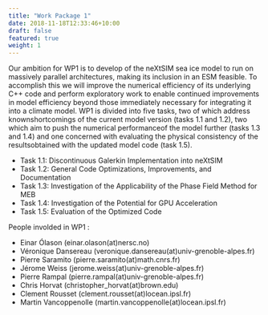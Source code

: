 ```yaml
---
title: "Work Package 1"
date: 2018-11-18T12:33:46+10:00
draft: false
featured: true
weight: 1
---
```


Our ambition for WP1 is to develop of the neXtSIM sea ice model to run on massively parallel architectures, making its inclusion in an ESM feasible. To accomplish this we will improve the numerical efficiency of its underlying C++ code and perform exploratory work to enable continued improvements in model efficiency beyond those immediately necessary for integrating it into a climate model. WP1 is divided into five tasks, two of which address knownshortcomings of the current model version (tasks 1.1 and 1.2), two which aim to push the numerical performanceof the model further (tasks 1.3 and 1.4) and one concerned with evaluating the physical consistency of the resultsobtained with the updated model code (task 1.5).

 - Task 1.1: Discontinuous Galerkin Implementation into neXtSIM
 - Task 1.2: General Code Optimizations, Improvements, and Documentation
 - Task 1.3: Investigation of the Applicability of the Phase Field Method for MEB
 - Task 1.4: Investigation of the Potential for GPU Acceleration
 - Task  1.5: Evaluation of the Optimized  Code
   
 People involded in WP1 :
 
 - Einar Ólason (einar.olason(at)nersc.no)
 - Véronique Dansereau (veronique.dansereau(at)univ-grenoble-alpes.fr)
 - Pierre Saramito (pierre.saramito(at)math.cnrs.fr)
 - Jérome Weiss (jerome.weiss(at)univ-grenoble-alpes.fr)
 - Pierre Rampal (pierre.rampal(at)univ-grenoble-alpes.fr)
 - Chris Horvat (christopher_horvat(at)brown.edu)
 - Clement Rousset (clement.rousset(at)locean.ipsl.fr)
 - Martin Vancoppenolle (martin.vancoppenolle(at)locean.ipsl.fr)
